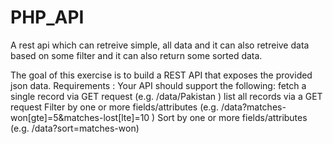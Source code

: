 # PHP_API
A rest api which can retreive simple, all data and it can also retreive data based on some filter and it can also return some sorted data.


The goal of this exercise is to build a REST API that exposes the provided json data.
Requirements :
Your API should support the following: 
fetch a single record via GET request (e.g. /data/Pakistan )
list all records via a GET request
Filter by one or more fields/attributes (e.g. /data?matches-won[gte]=5&matches-lost[lte]=10 )
Sort by one or more fields/attributes (e.g. /data?sort=matches-won)
